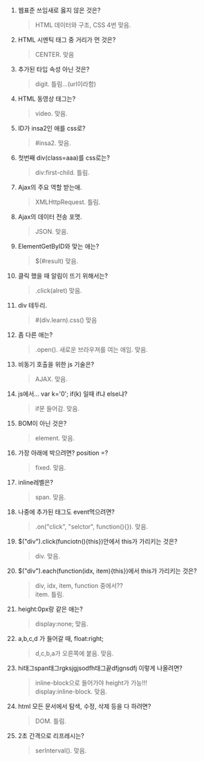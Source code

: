 1. 웹표준 쓰임새로 옳지 않은 것은?
    > HTML 데이터와 구조, CSS 
    > 4번 맞음.
2. HTML 시멘틱 태그 중 거리가 먼 것은?
    > CENTER. 맞음
3. 추가된 타입 속성 아닌 것은?
    > digit. 틀림...(url이라함)
4. HTML 동영상 태그는?
    > video. 맞음.
5. ID가 insa2인 애를 css로?
    > #insa2. 맞음.
6. 첫번째 div(class=aaa)를 css로는?
    > div:first-child. 틀림.
7. Ajax의 주요 역할 받는애.
    > XMLHttpRequest. 틀림.
8. Ajax의 데이터 전송 포맷.
    > JSON. 맞음.
9. ElementGetByID와 맞는 애는?
    > $(#result) 맞음.
10. 클릭 했을 때 알림이 뜨기 위해서는?
    > .click(alret) 맞음.
11. div 테두리.
    > #(div.learn).css() 맞음
12. 좀 다른 애는?
    > .open(). 새로운 브라우져를 여는 애임. 맞음.
13. 비동기 호출을 위한 js 기술은?
    > AJAX. 맞음.
14. js에서... var k='0'; if(k) 일때 if냐 else냐?
    > if문 들어감. 맞음.
15. BOM이 아닌 것은?
    > element. 맞음.
16. 가장 아래에 박으려면? position =?
    > fixed. 맞음.
17. inline레벨은?
    > span. 맞음.
18. 나중에 추가된 태그도 event먹으려면?
    > .on("click", "selctor", function(){}). 맞음.
19. $("div").click(funciotn(){this})안에서 this가 가리키는 것은?
    > div. 맞음.
20. $("div").each(function(idx, item){this})에서 this가 가리키는 것은?
    > div, idx, item, function 중에서??  
    item. 틀림.
21. height:0px랑 같은 애는?
    > display:none; 맞음.
22. a,b,c,d 가 들어갈 때, float:right;
    > d,c,b,a가 오른쪽에 붙음. 맞음.
23. hi태그span태그rgksjgjsodfh태그끝dfjgnsdfj 이렇게 나올려면?
    > inline-block으로 들어가야 height가 가능!!!  
    display:inline-block. 맞음.
24. html 모든 문서에서 탐색, 수정, 삭제 등을 다 하려면?
    > DOM. 틀림.
25. 2초 간격으로 리프레시는?
    > serInterval(). 맞음.




